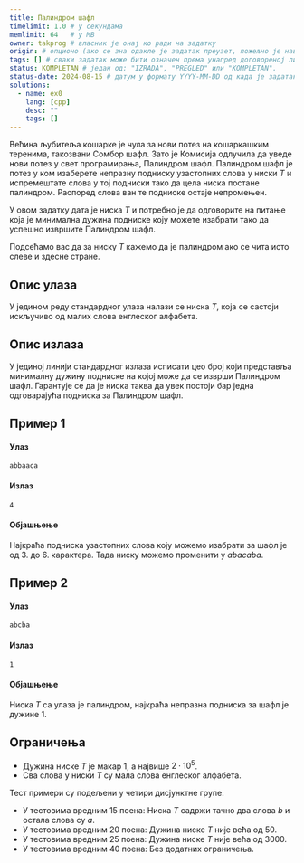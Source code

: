 ```yaml
---
title: Палиндром шафл
timelimit: 1.0 # у секундама
memlimit: 64   # y MB
owner: takprog # власник је онај ко ради на задатку
origin: # опционо (ако се зна одакле је задатак преузет, пожељно је навести извор)
tags: [] # сваки задатак може бити означен према унапред договореној листи ознака
status: KOMPLETAN # један од: "IZRADA", "PREGLED" или "KOMPLETAN".
status-date: 2024-08-15 # датум у формату YYYY-MM-DD од када је задатак у наведеном статусу
solutions:
  - name: ex0
    lang: [cpp]
    desc: ""
    tags: []
---
```


Већина љубитеља кошарке је чула за нови потез на кошаркашким теренима, такозвани Сомбор шафл. Зато је Комисија одлучила да уведе нови потез у свет програмирања, Палиндром шафл. Палиндром шафл је потез у ком изаберете непразну подниску узастопних слова у ниски $Т$ и испремештате слова у тој подниски тако да цела ниска постане палиндром. Распоред слова ван те подниске остаје непромењен.

У овом задатку дата је ниска $Т$ и потребно је да одговорите на питање која је минимална дужина подниске коју можете изабрати тако да успешно извршите Палиндром шафл.

Подсећамо вас да за ниску $T$ кажемо да је палиндром ако се чита исто слеве и здесне стране.

## Опис улаза
У једином реду стандардног улаза налази се ниска $T$, која се састоји искључиво од малих слова енглеског алфабета.

## Опис излаза
У јединој линији стандардног излаза исписати цео броj који представља минималну дужину подниске на којој може да се изврши Палиндром шафл. Гарантује се да је ниска таква да увек постоји бар једна одговарајућа подниска за Палиндром шафл.

## Пример 1
#### Улаз
```
abbaaca
```

#### Излаз
```
4
```

#### Објашњење
Најкраћа подниска узастопних слова коју можемо изабрати за шафл је од 3. до 6. карактера. Тада ниску можемо променити у $abacaba$.

## Пример 2
#### Улаз
```
abcba
```

#### Излаз
```
1
```

#### Објашњење
Ниска $T$ са улаза је палиндром, најкраћа непразна подниска за шафл је дужине $1$.

## Ограничења

- Дужина ниске $T$ је макар $1$, а највише $2\cdot 10^5$.
- Сва слова у ниски $T$ су мала слова енглеског алфабета.

Тест примери су подељени у четири дисјунктне групе:

- У тестовима вредним 15 поена: Ниска $T$ садржи тачно два слова $b$ и остала слова су $a$.
- У тестовима вредним 20 поена: Дужина ниске $T$ није већа од $50$.
- У тестовима вредним 25 поена: Дужина ниске $T$ није већа од $3000$.
- У тестовима вредним 40 поена: Без додатних ограничења.
